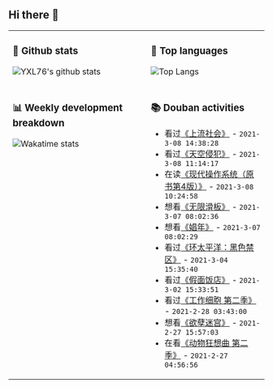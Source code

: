 ## Hi there 👋

<table>
<tr>
<td valign="top" width="54%">

### 🔭 Github stats

![YXL76's github stats](https://github-readme-stats.yxl76.vercel.app/api?username=YXL76&count_private=true&show_icons=true&include_all_commits=true&theme=tokyonight&line_height=28)

</td>

<td valign="top" width="46%">

### 🌱 Top languages

![Top Langs](https://github-readme-stats.yxl76.vercel.app/api/top-langs/?username=YXL76&layout=compact&theme=tokyonight&langs_count=10&hide=HTML,CSS,SCSS)

</td>
</tr>
<tr>
<td valign="top" width="54%">

### 📊 Weekly development breakdown

![Wakatime stats](https://github-readme-stats.yxl76.vercel.app/api/wakatime?username=YXL76&layout=compact&theme=tokyonight)


</td>
<td valign="top" width="46%">

### 📚 Douban activities

- 看过[《上流社会》](http://movie.douban.com/subject/27168151/) - `2021-3-08 14:38:28`
- 看过[《天空侵犯》](http://movie.douban.com/subject/35235144/) - `2021-3-08 11:14:17`
- 在读[《现代操作系统（原书第4版）》](https://book.douban.com/subject/27096665/) - `2021-3-08 10:24:58`
- 想看[《无限滑板》](http://movie.douban.com/subject/35208431/) - `2021-3-07 08:02:36`
- 想看[《娼年》](http://movie.douban.com/subject/27061510/) - `2021-3-07 08:02:29`
- 看过[《环太平洋：黑色禁区》](http://movie.douban.com/subject/30373717/) - `2021-3-04 15:35:40`
- 看过[《假面饭店》](http://movie.douban.com/subject/27126336/) - `2021-3-02 15:33:51`
- 看过[《工作细胞 第二季》](http://movie.douban.com/subject/33377727/) - `2021-2-28 03:43:00`
- 想看[《欲孽迷宫》](http://movie.douban.com/subject/2075721/) - `2021-2-27 15:57:03`
- 在看[《动物狂想曲 第二季》](http://movie.douban.com/subject/34937800/) - `2021-2-27 04:56:56`

</td>
</tr>
</table>

<!--
**YXL76/YXL76** is a ✨ _special_ ✨ repository because its `README.md` (this file) appears on your GitHub profile.

Here are some ideas to get you started:

- 🔭 I’m currently working on ...
- 🌱 I’m currently learning ...
- 👯 I’m looking to collaborate on ...
- 🤔 I’m looking for help with ...
- 💬 Ask me about ...
- 📫 How to reach me: ...
- 😄 Pronouns: ...
- ⚡ Fun fact: ...
-->

